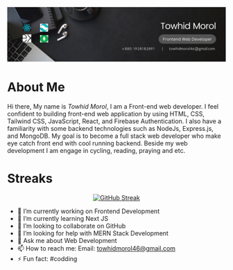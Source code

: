 <img src='./images/banner.png'/> 
<h1>About Me</h1>
<p> Hi there, My name is <em>Towhid Morol</em>, I am a Front-end web developer. I feel confident to building front-end web application by using  HTML, CSS, Tailwind CSS, JavaScript, React, and Firebase Authentication. I also have a familiarity with some backend technologies such as NodeJs, Express.js, and MongoDB. My goal is to become a full stack web developer who make eye catch front end with cool running backend. Beside my web development I am engage in cycling, reading, praying and etc.</p>

<h1>Streaks</h1>
<p style="text-align: center;"><a href="https://git.io/streak-stats"><img src="https://github-readme-streak-stats.herokuapp.com?user=towhid046&theme=transparent" alt="GitHub Streak" /></a>
</p>

- 🔭 I’m currently working on Frontend Development
- 🌱 I’m currently learning Next JS
- 👯 I’m looking to collaborate on GitHub
- 🤔 I’m looking for help with MERN Stack Development
- 💬 Ask me about Web Development
- 📫 How to reach me: Email: towhidmorol46@gmail.com
- ⚡ Fun fact: #codding

